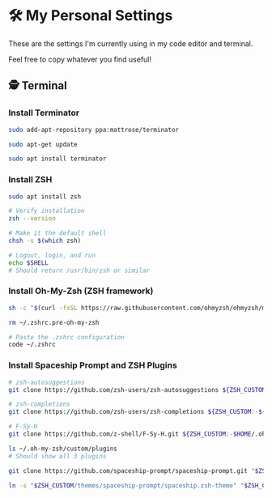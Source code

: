 # 🛠 My Personal Settings

These are the settings I'm currently using in my code editor and terminal.

Feel free to copy whatever you find useful!

## 🕵 Terminal

### Install Terminator

```bash
sudo add-apt-repository ppa:mattrose/terminator

sudo apt-get update

sudo apt install terminator
```

### Install ZSH

```bash
sudo apt install zsh

# Verify installation
zsh --version

# Make it the default shell
chsh -s $(which zsh)

# Logout, login, and run
echo $SHELL
# Should return /usr/bin/zsh or similar
```

### Install Oh-My-Zsh (ZSH framework)

```bash
sh -c "$(curl -fsSL https://raw.githubusercontent.com/ohmyzsh/ohmyzsh/master/tools/install.sh)"

rm ~/.zshrc.pre-oh-my-zsh

# Paste the .zshrc configuration
code ~/.zshrc
```

### Install Spaceship Prompt and ZSH Plugins

```bash
# zsh-autosuggestions
git clone https://github.com/zsh-users/zsh-autosuggestions ${ZSH_CUSTOM:-~/.oh-my-zsh/custom}/plugins/zsh-autosuggestions

# zsh-completions
git clone https://github.com/zsh-users/zsh-completions ${ZSH_CUSTOM:-${ZSH:-~/.oh-my-zsh}/custom}/plugins/zsh-completions

# F-Sy-H
git clone https://github.com/z-shell/F-Sy-H.git ${ZSH_CUSTOM:-$HOME/.oh-my-zsh/custom}/plugins/F-Sy-H

ls ~/.oh-my-zsh/custom/plugins
# Should show all 3 plugins

git clone https://github.com/spaceship-prompt/spaceship-prompt.git "$ZSH_CUSTOM/themes/spaceship-prompt" --depth=1

ln -s "$ZSH_CUSTOM/themes/spaceship-prompt/spaceship.zsh-theme" "$ZSH_CUSTOM/themes/spaceship.zsh-theme"
```
